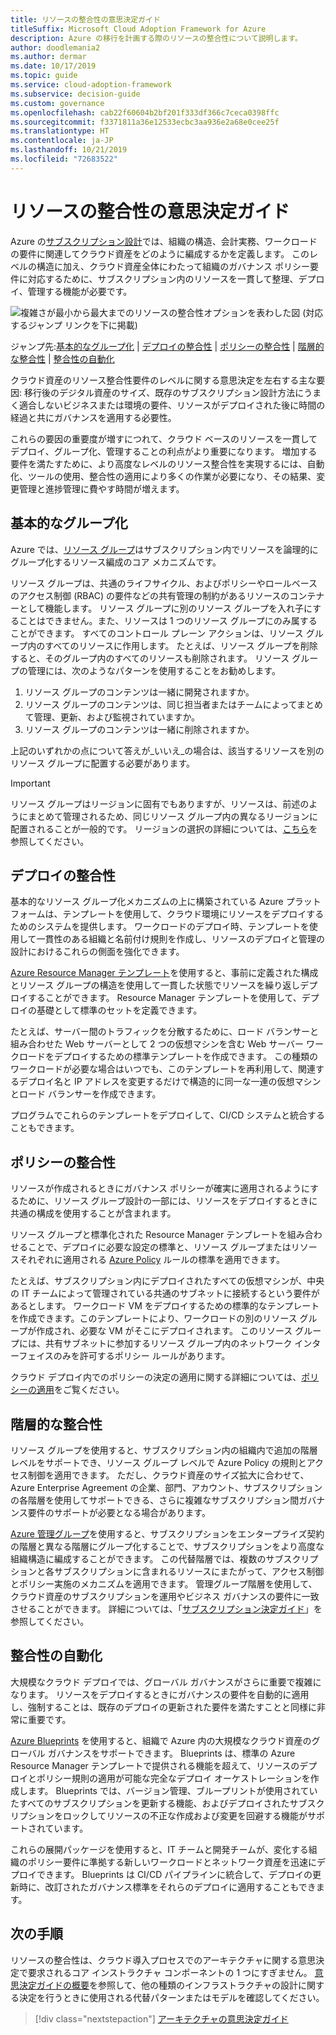```yaml
---
title: リソースの整合性の意思決定ガイド
titleSuffix: Microsoft Cloud Adoption Framework for Azure
description: Azure の移行を計画する際のリソースの整合性について説明します。
author: doodlemania2
ms.author: dermar
ms.date: 10/17/2019
ms.topic: guide
ms.service: cloud-adoption-framework
ms.subservice: decision-guide
ms.custom: governance
ms.openlocfilehash: cab22f60604b2bf201f333df366c7ceca0398ffc
ms.sourcegitcommit: f3371811a36e12533ecbc3aa936e2a68e0cee25f
ms.translationtype: HT
ms.contentlocale: ja-JP
ms.lasthandoff: 10/21/2019
ms.locfileid: "72683522"
---
```

# <a name="resource-consistency-decision-guide"></a>リソースの整合性の意思決定ガイド

Azure の[サブスクリプション設計](../subscriptions/index.md)では、組織の構造、会計実務、ワークロードの要件に関連してクラウド資産をどのように編成するかを定義します。 このレベルの構造に加え、クラウド資産全体にわたって組織のガバナンス ポリシー要件に対応するために、サブスクリプション内のリソースを一貫して整理、デプロイ、管理する機能が必要です。

![複雑さが最小から最大までのリソースの整合性オプションを表わした図 (対応するジャンプ リンクを下に掲載)](../../_images/decision-guides/decision-guide-resource-consistency.png)

ジャンプ先:[基本的なグループ化](#basic-grouping) | [デプロイの整合性](#deployment-consistency) | [ポリシーの整合性](#policy-consistency) | [階層的な整合性](#hierarchical-consistency)  | [整合性の自動化](#automated-consistency)

クラウド資産のリソース整合性要件のレベルに関する意思決定を左右する主な要因: 移行後のデジタル資産のサイズ、既存のサブスクリプション設計方法にうまく適合しないビジネスまたは環境の要件、リソースがデプロイされた後に時間の経過と共にガバナンスを適用する必要性。

これらの要因の重要度が増すにつれて、クラウド ベースのリソースを一貫してデプロイ、グループ化、管理することの利点がより重要になります。 増加する要件を満たすために、より高度なレベルのリソース整合性を実現するには、自動化、ツールの使用、整合性の適用により多くの作業が必要になり、その結果、変更管理と進捗管理に費やす時間が増えます。

## <a name="basic-grouping"></a>基本的なグループ化

Azure では、[リソース グループ](https://docs.microsoft.com/azure/azure-resource-manager/resource-group-overview#resource-groups)はサブスクリプション内でリソースを論理的にグループ化するリソース編成のコア メカニズムです。

リソース グループは、共通のライフサイクル、およびポリシーやロールベースのアクセス制御 (RBAC) の要件などの共有管理の制約があるリソースのコンテナーとして機能します。 リソース グループに別のリソース グループを入れ子にすることはできません。また、リソースは 1 つのリソース グループにのみ属することができます。 すべてのコントロール プレーン アクションは、リソース グループ内のすべてのリソースに作用します。 たとえば、リソース グループを削除すると、そのグループ内のすべてのリソースも削除されます。 リソース グループの管理には、次のようなパターンを使用することをお勧めします。

1. リソース グループのコンテンツは一緒に開発されますか。
1. リソース グループのコンテンツは、同じ担当者またはチームによってまとめて管理、更新、および監視されていますか。
1. リソース グループのコンテンツは一緒に削除されますか。

上記のいずれかの点について答えが_いいえ_の場合は、該当するリソースを別のリソース グループに配置する必要があります。

> [!IMPORTANT]
> リソース グループはリージョンに固有でもありますが、リソースは、前述のようにまとめて管理されるため、同じリソース グループ内の異なるリージョンに配置されることが一般的です。 リージョンの選択の詳細については、[こちら](../regions/index.md)を参照してください。

## <a name="deployment-consistency"></a>デプロイの整合性

基本的なリソース グループ化メカニズムの上に構築されている Azure プラットフォームは、テンプレートを使用して、クラウド環境にリソースをデプロイするためのシステムを提供します。 ワークロードのデプロイ時、テンプレートを使用して一貫性のある組織と名前付け規則を作成し、リソースのデプロイと管理の設計におけるこれらの側面を強化できます。

[Azure Resource Manager テンプレート](https://docs.microsoft.com/azure/azure-resource-manager/template-deployment-overview)を使用すると、事前に定義された構成とリソース グループの構造を使用して一貫した状態でリソースを繰り返しデプロイすることができます。 Resource Manager テンプレートを使用して、デプロイの基礎として標準のセットを定義できます。

たとえば、サーバー間のトラフィックを分散するために、ロード バランサーと組み合わせた Web サーバーとして 2 つの仮想マシンを含む Web サーバー ワークロードをデプロイするための標準テンプレートを作成できます。 この種類のワークロードが必要な場合はいつでも、このテンプレートを再利用して、関連するデプロイ名と IP アドレスを変更するだけで構造的に同一な一連の仮想マシンとロード バランサーを作成できます。

プログラムでこれらのテンプレートをデプロイして、CI/CD システムと統合することもできます。

## <a name="policy-consistency"></a>ポリシーの整合性

リソースが作成されるときにガバナンス ポリシーが確実に適用されるようにするために、リソース グループ設計の一部には、リソースをデプロイするときに共通の構成を使用することが含まれます。

リソース グループと標準化された Resource Manager テンプレートを組み合わせることで、デプロイに必要な設定の標準と、リソース グループまたはリソースそれぞれに適用される [Azure Policy](https://docs.microsoft.com/azure/governance/policy/overview) ルールの標準を適用できます。

たとえば、サブスクリプション内にデプロイされたすべての仮想マシンが、中央の IT チームによって管理されている共通のサブネットに接続するという要件があるとします。 ワークロード VM をデプロイするための標準的なテンプレートを作成できます。このテンプレートにより、ワークロードの別のリソース グループが作成され、必要な VM がそこにデプロイされます。 このリソース グループには、共有サブネットに参加するリソース グループ内のネットワーク インターフェイスのみを許可するポリシー ルールがあります。

クラウド デプロイ内でのポリシーの決定の適用に関する詳細については、[ポリシーの適用](../policy-enforcement/index.md)をご覧ください。

## <a name="hierarchical-consistency"></a>階層的な整合性

リソース グループを使用すると、サブスクリプション内の組織内で追加の階層レベルをサポートでき、リソース グループ レベルで Azure Policy の規則とアクセス制御を適用できます。 ただし、クラウド資産のサイズ拡大に合わせて、Azure Enterprise Agreement の企業、部門、アカウント、サブスクリプションの各階層を使用してサポートできる、さらに複雑なサブスクリプション間ガバナンス要件のサポートが必要となる場合があります。

[Azure 管理グループ](https://docs.microsoft.com/azure/governance/management-groups)を使用すると、サブスクリプションをエンタープライズ契約の階層と異なる階層にグループ化することで、サブスクリプションをより高度な組織構造に編成することができます。 この代替階層では、複数のサブスクリプションと各サブスクリプションに含まれるリソースにまたがって、アクセス制御とポリシー実施のメカニズムを適用できます。 管理グループ階層を使用して、クラウド資産のサブスクリプションを運用やビジネス ガバナンスの要件に一致させることができます。 詳細については、「[サブスクリプション決定ガイド](../subscriptions/index.md)」を参照してください。

## <a name="automated-consistency"></a>整合性の自動化

大規模なクラウド デプロイでは、グローバル ガバナンスがさらに重要で複雑になります。 リソースをデプロイするときにガバナンスの要件を自動的に適用し、強制することは、既存のデプロイの更新された要件を満たすことと同様に非常に重要です。

[Azure Blueprints](https://docs.microsoft.com/azure/governance/blueprints/overview) を使用すると、組織で Azure 内の大規模なクラウド資産のグローバル ガバナンスをサポートできます。 Blueprints は、標準の Azure Resource Manager テンプレートで提供される機能を超えて、リソースのデプロイとポリシー規則の適用が可能な完全なデプロイ オーケストレーションを作成します。 Blueprints では、バージョン管理、ブループリントが使用されていたすべてのサブスクリプションを更新する機能、およびデプロイされたサブスクリプションをロックしてリソースの不正な作成および変更を回避する機能がサポートされています。

これらの展開パッケージを使用すると、IT チームと開発チームが、変化する組織のポリシー要件に準拠する新しいワークロードとネットワーク資産を迅速にデプロイできます。 Blueprints は CI/CD パイプラインに統合して、デプロイの更新時に、改訂されたガバナンス標準をそれらのデプロイに適用することもできます。

## <a name="next-steps"></a>次の手順

リソースの整合性は、クラウド導入プロセスでのアーキテクチャに関する意思決定で要求されるコア インストラクチャ コンポーネントの 1 つにすぎません。 [意思決定ガイドの概要](../index.md)を参照して、他の種類のインフラストラクチャの設計に関する決定を行うときに使用される代替パターンまたはモデルを確認してください。

> [!div class="nextstepaction"]
> [アーキテクチャの意思決定ガイド](../index.md)
